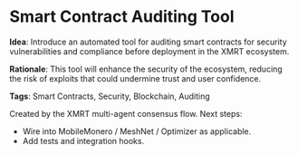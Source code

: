 # Smart Contract Auditing Tool

**Idea**: Introduce an automated tool for auditing smart contracts for security vulnerabilities and compliance before deployment in the XMRT ecosystem.

**Rationale**: This tool will enhance the security of the ecosystem, reducing the risk of exploits that could undermine trust and user confidence.

**Tags**: Smart Contracts, Security, Blockchain, Auditing

Created by the XMRT multi-agent consensus flow.
Next steps:
- Wire into MobileMonero / MeshNet / Optimizer as applicable.
- Add tests and integration hooks.
